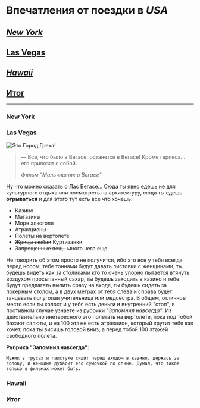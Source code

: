 # Впечатления от поездки в _**USA**_ 

## [*New York*](#new-york-1)

## [**Las Vegas**](#las-vegas-1)

## [***Hawaii***](#hawaii-1)

## [Итог](#d0b8d182d0bed0b3-1)
---

### **New York**

### **Las Vegas**

![Это Город Греха!](LasVegas.jpg)

>— Все, что было в Вегасе, останется в Вегасе! Кроме герпеса... его привозят с собой.
>
>*Фильм "Мальчишник в Вегасе"*

Ну что можно сказать о Лас Вегасе... Сюда ты явно едешь не для культурного отдыха или посмотреть на архитектуру, сюда ты едешь __отрываться__ и для этого тут есть все что хочешь:

* Казино
* Магазины
* Море алкоголя
* Атракционы 
* Полеты на вертолете
* ~~Жрицы любви~~ Куртизанки
* ~~Запрещенные вещ..~~ много чего еще

Не говорить об этом просто не получится, ибо это все у тебя всегда перед носом, тебе тоннами будут давать листовки с женщинами, ты будешь видеть как за столиками кто то очень упорно пытается втянуть воздухом просыпанный сахар, ты будешь заходить в казино и тебе будут предлагать выпить сразу на входе, ты будешь сидеть за покерным столом, а в двух метрах от тебя слева и справа будет танцевать полуголая учительница или медсестра. В общем, отличное место если ты холост и у тебя есть деньги и внутренний "стоп", в противном случае узнаете из рубрики *"Запомнил навсегда"*. Из действительно инетересного это полетать на вертолете, пока под тобой бахают салюты, и на 100 этаже есть атракцион, который крутит тебя как хочет, пока ты висишь головой вниз, а перед тобой 100 этажей свободного полета. 

**Рубрика "Запомнил навсегда":**
``` 
Мужик в трусах и галстуке сидит перед входом в казино, держась за голову, и женщина дубасит его сумочкой по спине. Думал, что такое только в фильмах может быть.
```


### **Hawaii**

### **Итог**